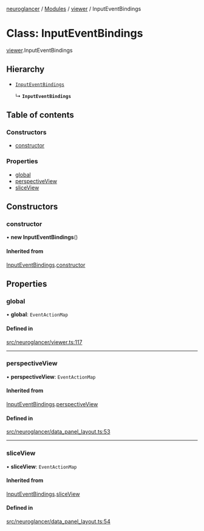 [neuroglancer](../README.md) / [Modules](../modules.md) / [viewer](../modules/viewer.md) / InputEventBindings

# Class: InputEventBindings

[viewer](../modules/viewer.md).InputEventBindings

## Hierarchy

- [`InputEventBindings`](data_panel_layout.InputEventBindings.md)

  ↳ **`InputEventBindings`**

## Table of contents

### Constructors

- [constructor](viewer.InputEventBindings.md#constructor)

### Properties

- [global](viewer.InputEventBindings.md#global)
- [perspectiveView](viewer.InputEventBindings.md#perspectiveview)
- [sliceView](viewer.InputEventBindings.md#sliceview)

## Constructors

### constructor

• **new InputEventBindings**()

#### Inherited from

[InputEventBindings](data_panel_layout.InputEventBindings.md).[constructor](data_panel_layout.InputEventBindings.md#constructor)

## Properties

### global

• **global**: `EventActionMap`

#### Defined in

[src/neuroglancer/viewer.ts:117](https://github.com/ActiveBrainAtlas2/neuroglancer/blob/8fef58ad/src/neuroglancer/viewer.ts#L117)

___

### perspectiveView

• **perspectiveView**: `EventActionMap`

#### Inherited from

[InputEventBindings](data_panel_layout.InputEventBindings.md).[perspectiveView](data_panel_layout.InputEventBindings.md#perspectiveview)

#### Defined in

[src/neuroglancer/data_panel_layout.ts:53](https://github.com/ActiveBrainAtlas2/neuroglancer/blob/8fef58ad/src/neuroglancer/data_panel_layout.ts#L53)

___

### sliceView

• **sliceView**: `EventActionMap`

#### Inherited from

[InputEventBindings](data_panel_layout.InputEventBindings.md).[sliceView](data_panel_layout.InputEventBindings.md#sliceview)

#### Defined in

[src/neuroglancer/data_panel_layout.ts:54](https://github.com/ActiveBrainAtlas2/neuroglancer/blob/8fef58ad/src/neuroglancer/data_panel_layout.ts#L54)
